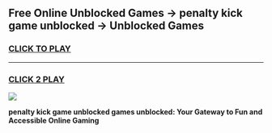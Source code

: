 
## Free Online Unblocked Games → penalty kick game unblocked → Unblocked Games
<h3>
<a href="https://premium.freeplayer.one?title=penalty_kick_game_unblocked&ref=21F">CLICK TO PLAY</a></h3>
<hr>

<h3>
<a href="https://premium.freeplayer.one?title=penalty_kick_game_unblocked&ref=21F">CLICK 2 PLAY</a>
  
</h3>

<a href="https://premium.freeplayer.one?title=penalty_kick_game_unblocked&ref=21F/"><img src="https://clearcache.store/games.png"></a>


**penalty kick game unblocked games unblocked: Your Gateway to Fun and Accessible Online Gaming**
